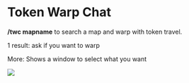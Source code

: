 # Token Warp Chat

**/twc mapname** to search a map and warp with token travel.

1 result: ask if you want to warp

More: Shows a window to select what you want

![](https://i.imgur.com/4GUfx9z.jpg)

